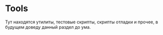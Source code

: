 
# Tools
Тут находятся утилиты, тестовые скрипты, скрипты отладки и прочее, в будущем доведу данный раздел до ума.